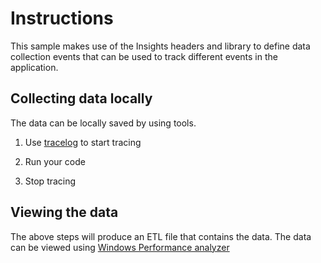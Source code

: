 # Instructions
This sample makes use of the Insights headers and library to define data collection events that can be used to track different events in the application.

## Collecting data locally
The data can be locally saved by using tools.

1. Use [tracelog](https://docs.microsoft.com/windows-hardware/drivers/devtest/tracelog) to start tracing

2. Run your code

3. Stop tracing

## Viewing the data
The above steps will produce an ETL file that contains the data. The data can be viewed using [Windows Performance analyzer](https://docs.microsoft.com/windows-hardware/drivers/devtest/capture-and-view-tracelogging-data)
